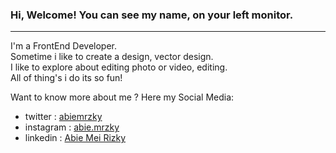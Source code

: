 ### Hi, Welcome! You can see my name, on your left monitor.
---
I'm a FrontEnd Developer. <br>
Sometime i like to create a design, vector design.<br>
I like to explore about editing photo or video, editing.<br>
All of thing's i do its so fun!<br>

Want to know more about me ? Here my Social Media: 
- twitter   : [abiemrzky](https://twitter.com/abiemrzky)
- instagram : [abie.mrzky](https://www.instagram.com/abie.mrzky/)
- linkedin  : [Abie Mei Rizky](https://www.instagram.com/abie.mrzky/)

[twitter]: https://twitter.com/abiemrzky
[instagram]: https://www.instagram.com/abie.mrzky/
[linkedin]: https://www.instagram.com/abie.mrzky/

<!--
**abiemrzky/abiemrzky** is a ✨ _special_ ✨ repository because its `README.md` (this file) appears on your GitHub profile.

Here are some ideas to get you started:

- 🔭 I’m currently working on ...
- 🌱 I’m currently learning ...
- 👯 I’m looking to collaborate on ...
- 🤔 I’m looking for help with ...
- 💬 Ask me about ...
- 📫 How to reach me: ...
- 😄 Pronouns: ...
- ⚡ Fun fact: ...
-->
